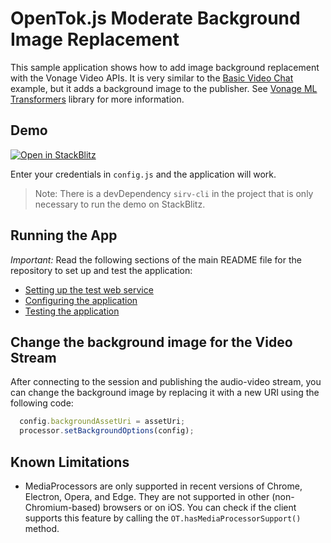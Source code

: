 OpenTok.js Moderate Background Image Replacement
=======================

This sample application shows how to add image background replacement with the Vonage
Video APIs. It is very similar to the [Basic Video Chat](../Basic%20Video%20Chat/) example, but it adds a background image to the publisher. See [Vonage ML Transformers](https://vonage.github.io/ml-transformers-docs/) library for more information.

## Demo

[![Open in StackBlitz](https://developer.stackblitz.com/img/open_in_stackblitz.svg)](https://stackblitz.com/fork/github/opentok/opentok-web-samples/tree/main/Moderate-Background-Image)

Enter your credentials in `config.js` and the application will work.

> Note: There is a devDependency `sirv-cli` in the project that is only necessary to run the demo on StackBlitz.

## Running the App

*Important:* Read the following sections of the main README file for the repository to set up
and test the application:

* [Setting up the test web service](../README.md#setting-up-the-test-web-service)
* [Configuring the application](../README.md#configuring-the-application)
* [Testing the application](../README.md#testing-the-application)

## Change the background image for the Video Stream

After connecting to the session and publishing the audio-video stream, you can change the background image by replacing it with a new URI using the following code:

```javascript
  config.backgroundAssetUri = assetUri;
  processor.setBackgroundOptions(config);
```

## Known Limitations
 * MediaProcessors are only supported in recent versions of Chrome, Electron, Opera, and Edge. They are not supported in other (non-Chromium-based) browsers or on iOS. You can check if the client supports this feature by calling the `OT.hasMediaProcessorSupport()` method.
